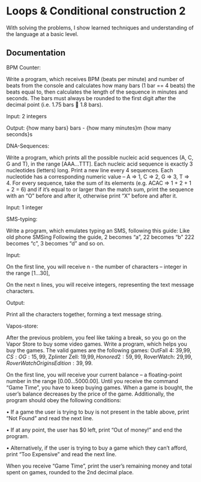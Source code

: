 
# Loops & Conditional construction 2

With solving the problems, I show learned techniques and understanding of the language at a basic level.


## Documentation

BPM Counter:

Write a program, which receives BPM (beats per minute) and number of beats from the console and calculates how many bars (1 bar == 4 beats) the beats equal to, then calculates the length of the sequence in minutes and seconds.
The bars must always be rounded to the first digit after the decimal point (i.e. 1.75 bars  1.8 bars).


Input:
2 integers 

Output:
{how many bars} bars - {how many minutes}m {how many seconds}s


DNA-Sequences:

Write a program, which prints all the possible nucleic acid sequences (A, C, G and T), in the range [AAA…TTT]. Each nucleic acid sequence is exactly 3 nucleotides (letters) long. Print a new line every 4 sequences.
Each nucleotide has a corresponding numeric value – A => 1, C => 2, G => 3, T => 4.
For every sequence, take the sum of its elements (e.g. ACAC => 1 + 2 + 1 + 2 = 6) and if it’s equal to or larger than the match sum, print the sequence with an “O” before and after it, otherwise print “X” before and after it.

Input:
1 integer 

SMS-typing:

Write a program, which emulates typing an SMS, following this guide:
Like old phone SMSing
Following the guide, 2 becomes “a”, 22 becomes “b”
222 becomes “c”, 3 becomes “d” and so on.

Input:

  On the first line, you will receive n - the number of characters – integer in the range [1…30],

  On the next n lines, you will receive integers, representing the text message characters.


Output:

Print all the characters together, forming a text message string.


Vapos-store:

After the previous problem, you feel like taking a break, so you go on the Vapor Store to buy some video games. Write a program, which helps you buy the games. The valid games are the following games:
OutFall 4: 39,99$, CS: OG: 15,99$, Zplinter Zell: 19,99$, Honored 2: 59,99$, RoverWatch: 29,99$, RoverWatch Origins Edition: 39,99$.

On the first line, you will receive your current balance – a floating-point number in the range [0.00…5000.00].
Until you receive the command “Game Time”, you have to keep buying games. When a game is bought, the user’s balance decreases by the price of the game.
Additionally, the program should obey the following conditions:

•	If a game the user is trying to buy is not present in the table above, print “Not Found” and read the next line.

•	If at any point, the user has $0 left, print “Out of money!” and end the program.

•	Alternatively, if the user is trying to buy a game which they can’t afford, print “Too Expensive” and read the next line.

When you receive “Game Time”, print the user’s remaining money and total spent on games, rounded to the 2nd decimal place.


